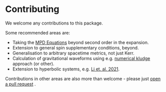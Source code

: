 # Contributing

We welcome any contributions to this package. 

Some recommended areas are:

* Taking the [MPD Equations](MPD.md) beyond second order in the expansion.
* Extension to general spin supplementary conditions, beyond. 
* Generalisation to arbitrary spacetime metrics, not just Kerr.
* Calculation of gravitational waveforms using e.g. [numerical kludge](https://arxiv.org/abs/gr-qc/0607007) approach (or other).
* Extension to hyperbolic systems, e.g. [Li et. al. 2021](https://arxiv.org/abs/2110.03494).

Contributions in other areas are also more than welcome - please just [open a pull request](https://github.com/tomkimpson/RelativisticDynamics.jl/pulls) .
